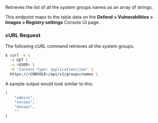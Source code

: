 Retrieves the list of all the system groups names as an array of strings.

This endpoint maps to the table data on the **Defend > Vulnerabilities > Images > Registry settings** Console UI page.

### cURL Request

The following cURL command retrieves all the system groups.

```bash
$ curl -k \
  -X GET \
  -u <USER> \
  -H 'Content-Type: application/json' \
  https://<CONSOLE>/api/v1/groups/names \
```

A sample output would look similar to this:

```json
[
    "admins",
    "secops",
    "devops",
    ""
]
```
